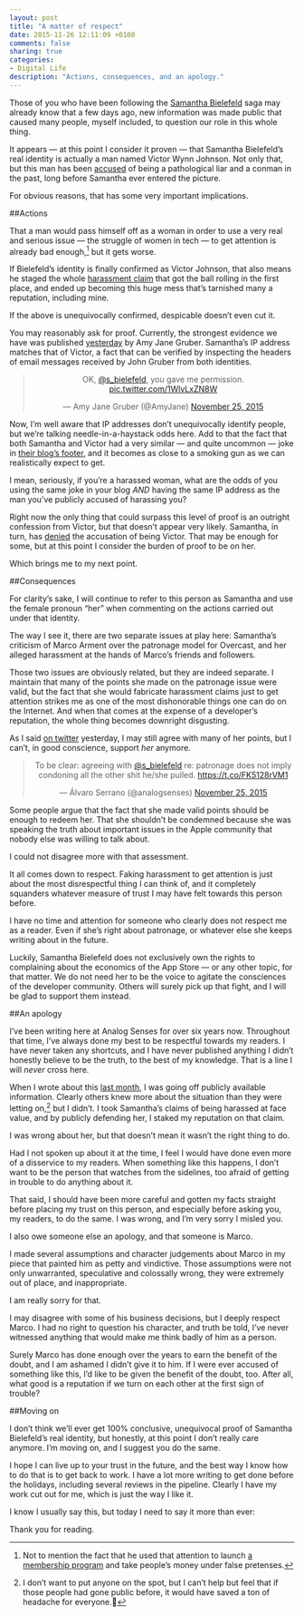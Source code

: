 ```yaml
---
layout: post
title: "A matter of respect"
date: 2015-11-26 12:11:09 +0100
comments: false
sharing: true
categories: 
- Digital Life
description: "Actions, consequences, and an apology."
---
```


Those of you who have been following the [Samantha Bielefeld](http://samanthabielefeld.com) saga may already know that a few days ago, new information was made public that caused many people, myself included, to question our role in this whole thing.

It appears — at this point I consider it proven — that Samantha Bielefeld’s real identity is actually a man named Victor Wynn Johnson. Not only that, but this man has been [accused](http://victorwjohnson.blogspot.com.es) of being a pathological liar and a conman in the past, long before Samantha ever entered the picture.

For obvious reasons, that has some very important implications.


##Actions

That a man would pass himself off as a woman in order to use a very real and serious issue — the struggle of women in tech — to get attention is already bad enough,[^Bielefeld1] but it gets worse.

[^Bielefeld1]: Not to mention the fact that he used that attention to launch [a membership program](http://samanthabielefeld.com/membership/) and take people’s money under false pretenses.

If Bielefeld’s identity is finally confirmed as Victor Johnson, that also means he staged the whole [harassment claim](http://samanthabielefeld.com/well-that-didnt-take-long) that got the ball rolling in the first place, and ended up becoming this huge mess that’s tarnished many a reputation, including mine.

If the above is unequivocally confirmed, despicable doesn’t even cut it.

You may reasonably ask for proof. Currently, the strongest evidence we have was published [yesterday](https://twitter.com/AmyJane/status/669589200199643137) by Amy Jane Gruber. Samantha’s IP address matches that of Victor, a fact that can be verified by inspecting the headers of email messages received by John Gruber from both identities.

<center><blockquote class="twitter-tweet" lang="en"><p lang="en" dir="ltr">OK, <a href="https://twitter.com/s_bielefeld">@s_bielefeld</a>, you gave me permission. <a href="https://t.co/1WlvLxZN8W">pic.twitter.com/1WlvLxZN8W</a></p>&mdash; Amy Jane Gruber (@AmyJane) <a href="https://twitter.com/AmyJane/status/669589200199643137">November 25, 2015</a></blockquote> <script async src="//platform.twitter.com/widgets.js" charset="utf-8"></script></center>

Now, I’m well aware that IP addresses don’t unequivocally identify people, but we’re talking needle-in-a-haystack odds here. Add to that the fact that both Samantha and Victor had a very similar — and quite uncommon — joke in [their blog’s footer](https://twitter.com/AmyJane/status/668838678857412609), and it becomes as close to a smoking gun as we can realistically expect to get. 

I mean, seriously, if you’re a harassed woman, what are the odds of you using the same joke in your blog _AND_ having the same IP address as the man you’ve publicly accused of harassing you?

Right now the only thing that could surpass this level of proof is an outright confession from Victor, but that doesn’t appear very likely. Samantha, in turn, has [denied](https://twitter.com/s_bielefeld/status/669206239998582785) the accusation of being Victor. That may be enough for some, but at this point I consider the burden of proof to be on her.

Which brings me to my next point. 


##Consequences

For clarity’s sake, I will continue to refer to this person as Samantha and use the female pronoun “her” when commenting on the actions carried out under that identity.

The way I see it, there are two separate issues at play here: Samantha’s criticism of Marco Arment over the patronage model for Overcast, and her alleged harassment at the hands of Marco’s friends and followers.

Those two issues are obviously related, but they are indeed separate. I maintain that many of the points she made on the patronage issue were valid, but the fact that she would fabricate harassment claims just to get attention strikes me as one of the most dishonorable things one can do on the Internet. And when that comes at the expense of a developer’s reputation, the whole thing becomes downright disgusting.

As I said [on twitter](https://twitter.com/analogsenses/status/669460432432865281) yesterday, I may still agree with many of her points, but I can’t, in good conscience, support _her_ anymore.

<center><blockquote class="twitter-tweet" lang="en"><p lang="en" dir="ltr">To be clear: agreeing with <a href="https://twitter.com/s_bielefeld">@s_bielefeld</a> re: patronage does not imply condoning all the other shit he/she pulled. <a href="https://t.co/FK5128rVM1">https://t.co/FK5128rVM1</a></p>&mdash; Álvaro Serrano (@analogsenses) <a href="https://twitter.com/analogsenses/status/669460432432865281">November 25, 2015</a></blockquote> <script async src="//platform.twitter.com/widgets.js" charset="utf-8"></script></center>

Some people argue that the fact that she made valid points should be enough to redeem her. That she shouldn’t be condemned because she was speaking the truth about important issues in the Apple community that nobody else was willing to talk about. 

I could not disagree more with that assessment.

It all comes down to respect. Faking harassment to get attention is just about the most disrespectful thing I can think of, and it completely squanders whatever measure of trust I may have felt towards this person before.

I have no time and attention for someone who clearly does not respect me as a reader. Even if she’s right about patronage, or whatever else she keeps writing about in the future.

Luckily, Samantha Bielefeld does not exclusively own the rights to complaining about the economics of the App Store — or any other topic, for that matter. We do not need her to be the voice to agitate the consciences of the developer community. Others will surely pick up that fight, and I will be glad to support them instead.


##An apology

I’ve been writing here at Analog Senses for over six years now. Throughout that time, I’ve always done my best to be respectful towards my readers. I have never taken any shortcuts, and I have never published anything I didn’t honestly believe to be the truth, to the best of my knowledge. That is a line I will _never_ cross here.

When I wrote about this [last month](/2015/10/20/the-elephant-and-the-mouse/), I was going off publicly available information. Clearly others knew more about the situation than they were letting on,[^Bielefeld2] but I didn’t. I took Samantha’s claims of being harassed at face value, and by publicly defending her, I staked my reputation on that claim.

[^Bielefeld2]: I don’t want to put anyone on the spot, but I can’t help but feel that if those people had gone public before, it would have saved a ton of headache for everyone.

I was wrong about her, but that doesn’t mean it wasn’t the right thing to do.

Had I not spoken up about it at the time, I feel I would have done even more of a disservice to my readers. When something like this happens, I don’t want to be the person that watches from the sidelines, too afraid of getting in trouble to do anything about it.

That said, I should have been more careful and gotten my facts straight before placing my trust on this person, and especially before asking you, my readers, to do the same. I was wrong, and I’m very sorry I misled you.

I also owe someone else an apology, and that someone is Marco.

I made several assumptions and character judgements about Marco in my piece that painted him as petty and vindictive. Those assumptions were not only unwarranted, speculative and colossally wrong, they were extremely out of place, and inappropriate.

I am really sorry for that.

I may disagree with some of his business decisions, but I deeply respect Marco. I had no right to question his character, and truth be told, I’ve never witnessed anything that would make me think badly of him as a person.

Surely Marco has done enough over the years to earn the benefit of the doubt, and I am ashamed I didn’t give it to him. If I were ever accused of something like this, I’d like to be given the benefit of the doubt, too. After all, what good is a reputation if we turn on each other at the first sign of trouble? 


##Moving on

I don’t think we’ll ever get 100% conclusive, unequivocal proof of Samantha Bielefeld’s real identity, but honestly, at this point I don’t really care anymore. I’m moving on, and I suggest you do the same.

I hope I can live up to your trust in the future, and the best way I know how to do that is to get back to work. I have a lot more writing to get done before the holidays, including several reviews in the pipeline. Clearly I have my work cut out for me, which is just the way I like it.

I know I usually say this, but today I need to say it more than ever:

Thank you for reading. 